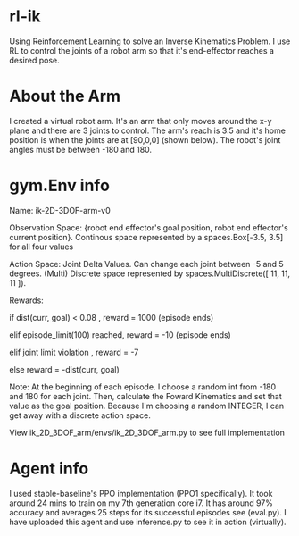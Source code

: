 # rl-ik
Using Reinforcement Learning to solve an Inverse Kinematics Problem. I use RL to control the joints of a robot arm so 
that it's end-effector reaches a desired pose.

# About the Arm
I created a virtual robot arm. It's an arm that only moves around the x-y plane and there are 3 joints to control. 
The arm's reach is 3.5 and it's home position is when the joints are at [90,0,0] (shown below). The robot's joint
angles must be between -180 and 180. 

# gym.Env info 
Name: ik-2D-3DOF-arm-v0

Observation Space: {robot end effector's goal position, robot end effector's current position}. Continous space represented by a spaces.Box[-3.5, 3.5] for all four values 

Action Space: Joint Delta Values. Can change each joint between -5 and 5 degrees. (Multi) Discrete space represented by spaces.MultiDiscrete([ 11, 11, 11 ]).

Rewards: 

  if dist(curr, goal) < 0.08 , reward = 1000 (episode ends)

  elif episode_limit(100) reached, reward = -10 (episode ends)

  elif joint limit violation , reward = -7

  else reward = -dist(curr, goal)

Note: At the beginning of each episode. I choose a random int from -180 and 180 for each joint. Then, calculate the Foward Kinematics
and set that value as the goal position. Because I'm choosing a random INTEGER, I can get away with a discrete action space. 

View ik_2D_3DOF_arm/envs/ik_2D_3DOF_arm.py to see full implementation 

# Agent info
I used stable-baseline's PPO implementation (PPO1 specifically). It took around 24 mins to train on my 7th generation core i7. It has around 97% accuracy and averages 25 steps for its successful episodes see (eval.py). I have uploaded this agent and use inference.py to see it in action (virtually). 


